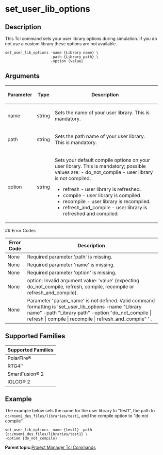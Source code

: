 # set\_user\_lib\_options

## Description

This Tcl command sets your user library options during simulation. If you do not use a custom library these options are not available.

```
set_user_lib_options -name {Library name} \
                     -path {Library path} \
                     -option {value}
```

## Arguments

<table id="GUID-6B424DA7-6924-4347-878D-72B6D9B510B7"><thead><tr><th>

Parameter

</th><th>

Type

</th><th>

Description

</th></tr></thead><tbody><tr><td>

name

</td><td>

string

</td><td>

Sets the name of your user library. This is mandatory.

</td></tr><tr><td>

path

</td><td>

string

</td><td>

Sets the path name of your user library. This is mandatory.

</td></tr><tr><td>

option

</td><td>

string

</td><td>

Sets your default compile options on your user library. This is mandatory; possible values are: -   do\_not\_compile - user library is not compiled.
-   refresh - user library is refreshed.
-   compile - user library is compiled.
-   recompile - user library is recompiled.
-   refresh\_and\_compile - user library is refreshed and compiled.

</td></tr></tbody>
</table>## Error Codes

|Error Code|Description|
|----------|-----------|
|None|Required parameter 'path' is missing.|
|None|Required parameter 'name' is missing.|
|None|Required parameter 'option' is missing.|
|None|option: Invalid argument value: 'value' \(expecting do\_not\_compile, refresh, compile, recompile or refresh\_and\_compile\).|
|None|Parameter 'param\_name' is not defined. Valid command formatting is 'set\_user\_lib\_options -name "Library name" -path "Library path" -option "do\_not\_compile \| refresh \| compile \| recompile \| refresh\_and\_compile" ' .|

## Supported Families

|Supported Families|
|------------------|
|PolarFire®|
|RTG4™|
|SmartFusion® 2|
|IGLOO® 2|

## Example

The example below sets the name for the user library to "test1", the path to `c:/msemi_des_files/libraries/test1`, and the compile option to "do not compile".

```
set_user_lib_options -name {test1} -path {c:/msemi_des_files/libraries/test1} \
-option {do_not_compile}
```

**Parent topic:**[Project Manager Tcl Commands](GUID-CE445F8D-419D-434B-9288-A0005F280E89.md)

